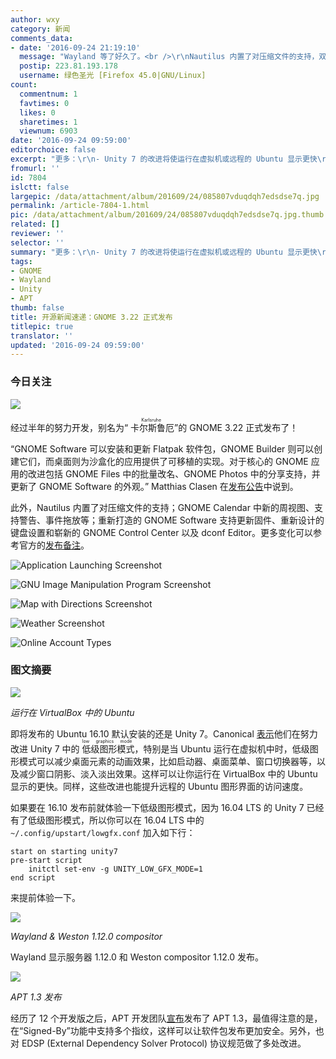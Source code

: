 ```yaml
---
author: wxy
category: 新闻
comments_data:
- date: '2016-09-24 21:19:10'
  message: "Wayland 等了好久了。<br />\r\nNautilus 内置了对压缩文件的支持，双击解压到当前目录，真是不习惯啊！"
  postip: 223.81.193.178
  username: 绿色圣光 [Firefox 45.0|GNU/Linux]
count:
  commentnum: 1
  favtimes: 0
  likes: 0
  sharetimes: 1
  viewnum: 6903
date: '2016-09-24 09:59:00'
editorchoice: false
excerpt: "更多：\r\n- Unity 7 的改进将使运行在虚拟机或远程的 Ubuntu 显示更快\r\n- Wayland 显示服务器 1.12.0 发布"
fromurl: ''
id: 7804
islctt: false
largepic: /data/attachment/album/201609/24/085807vduqdqh7edsdse7q.jpg
permalink: /article-7804-1.html
pic: /data/attachment/album/201609/24/085807vduqdqh7edsdse7q.jpg.thumb.jpg
related: []
reviewer: ''
selector: ''
summary: "更多：\r\n- Unity 7 的改进将使运行在虚拟机或远程的 Ubuntu 显示更快\r\n- Wayland 显示服务器 1.12.0 发布"
tags:
- GNOME
- Wayland
- Unity
- APT
thumb: false
title: 开源新闻速递：GNOME 3.22 正式发布
titlepic: true
translator: ''
updated: '2016-09-24 09:59:00'
---
```


### 今日关注


![](/data/attachment/album/201609/24/085807vduqdqh7edsdse7q.jpg)


经过半年的努力开发，别名为“<ruby> 卡尔斯鲁厄 <rp>  （ </rp> <rt>  Karlsruhe </rt> <rp>  ） </rp></ruby>”的 GNOME 3.22 正式发布了！


“GNOME Software 可以安装和更新 Flatpak 软件包，GNOME Builder 则可以创建它们，而桌面则为沙盒化的应用提供了可移植的实现。对于核心的 GNOME 应用的改进包括 GNOME Files 中的批量改名、GNOME Photos 中的分享支持，并更新了 GNOME Software 的外观。” Matthias Clasen 在[发布公告](https://mail.gnome.org/archives/gnome-announce-list/2016-September/msg00043.html)中说到。


此外，Nautilus 内置了对压缩文件的支持；GNOME Calendar 中新的周视图、支持警告、事件拖放等；重新打造的 GNOME Software 支持更新固件、重新设计的键盘设置和崭新的 GNOME Control Center 以及 dconf Editor。更多变化可以参考官方的[发布备注](https://help.gnome.org/misc/release-notes/3.22/)。


![Application Launching Screenshot](/data/attachment/album/201609/24/095948keo9okt37ooa7oot.png)


![GNU Image Manipulation Program Screenshot](/data/attachment/album/201609/24/095950w8m090c72037s08m.png)


![Map with Directions Screenshot](/data/attachment/album/201609/24/095953ndblmt8wmkupdruw.png)


![Weather Screenshot](/data/attachment/album/201609/24/095955a5zpzyu4bb52aud9.png)


![Online Account Types](/data/attachment/album/201609/24/095958e363d9rww4i65pzi.png)


### 图文摘要


![](/data/attachment/album/201609/24/091310k2plglavkb2qgnbh.jpg)


*运行在 VirtualBox 中的 Ubuntu*


即将发布的 Ubuntu 16.10 默认安装的还是 Unity 7。Canonical [表示](https://insights.ubuntu.com/2016/09/19/low-graphics-mode-in-unity-7)他们在努力改进 Unity 7 中的<ruby> 低级图形模式 <rp>  （ </rp> <rt>  low graphics mode </rt> <rp>  ） </rp></ruby>，特别是当 Ubuntu 运行在虚拟机中时，低级图形模式可以减少桌面元素的动画效果，比如启动器、桌面菜单、窗口切换器等，以及减少窗口阴影、淡入淡出效果。这样可以让你运行在 VirtualBox 中的 Ubuntu 显示的更快。同样，这些改进也能提升远程的 Ubuntu 图形界面的访问速度。


如果要在 16.10 发布前就体验一下低级图形模式，因为 16.04 LTS 的 Unity 7 已经有了低级图形模式，所以你可以在 16.04 LTS 中的 `~/.config/upstart/lowgfx.conf` 加入如下行：



```
start on starting unity7
pre-start script
    initctl set-env -g UNITY_LOW_GFX_MODE=1
end script
```

来提前体验一下。


![](/data/attachment/album/201609/24/094546mdjyjdonosjr7cxz.jpg)


*Wayland & Weston 1.12.0 compositor*


Wayland 显示服务器 1.12.0 和 Weston compositor 1.12.0 发布。


![](/data/attachment/album/201609/24/095316smpepacbbaeaufcw.jpg)


*APT 1.3 发布*


经历了 12 个开发版之后，APT 开发团队[宣布](https://packages.qa.debian.org/a/apt/news/20160920T221945Z.html)发布了 APT 1.3，最值得注意的是，在“Signed-By”功能中支持多个指纹，这样可以让软件包发布更加安全。另外，也对 EDSP (External Dependency Solver Protocol) 协议规范做了多处改进。